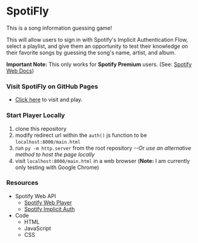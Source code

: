 # SpotiFly
This is a song information guessing game!

This will allow users to sign in with Spotify's Implicit Authentication Flow, select a playlist, and give them an opportunity to test their knowledge on their favorite songs by guessing the song's name, artist, and album.

**Important Note:** This only works for **Spotify Premium** users. (See: [Spotify Web Docs](https://developer.spotify.com/documentation/web-api/guides/using-connect-web-api/))

### Visit SpotiFly on GitHub Pages
- [Click here](https://vikegart.github.io/spotify_ovoshevoz/index.html) to visit and play.

### Start Player Locally
1. clone this repository
2. modify redirect url within the `auth()` js function to be `localhost:8000/main.html`
3. run `py -m http.server` from the root repository *--Or use an alternative method to host the page locally*
4. visit `localhost:8000/main.html` in a web browser (**Note:** I am currently only testing with Google Chrome)

### Resources
- Spotify Web API
  - [Spotify Web Player](https://developer.spotify.com/documentation/web-playback-sdk/quick-start/#)
  - [Spotify Implicit Auth](https://developer.spotify.com/documentation/general/guides/authorization-guide/#implicit-grant-flow)
- Code
  - HTML
  - JavaScript
  - CSS

